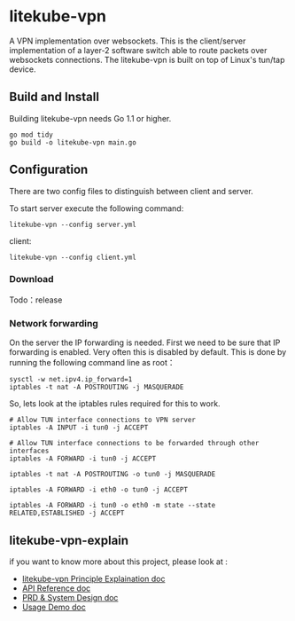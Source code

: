 # litekube-vpn
A VPN implementation over websockets. This is the client/server implementation of a layer-2 software switch able to route packets over websockets connections. The litekube-vpn is built on top of Linux's tun/tap device.

## Build and Install

Building litekube-vpn needs Go 1.1 or higher.

```shell
go mod tidy
go build -o litekube-vpn main.go
```

## Configuration

There are two config files to distinguish between client and server.

To start server execute the following command:

```shell
litekube-vpn --config server.yml
```

client:

```shell
litekube-vpn --config client.yml
```

### Download

Todo：release

### Network forwarding
On the server the IP forwarding is needed. First we need to be sure that IP forwarding is enabled.
Very often this is disabled by default. This is done by running the following command line as root：

```shell
sysctl -w net.ipv4.ip_forward=1
iptables -t nat -A POSTROUTING -j MASQUERADE
```

So, lets look at the iptables rules required for this to work.
```shell
# Allow TUN interface connections to VPN server
iptables -A INPUT -i tun0 -j ACCEPT

# Allow TUN interface connections to be forwarded through other interfaces
iptables -A FORWARD -i tun0 -j ACCEPT

iptables -t nat -A POSTROUTING -o tun0 -j MASQUERADE

iptables -A FORWARD -i eth0 -o tun0 -j ACCEPT

iptables -A FORWARD -i tun0 -o eth0 -m state --state RELATED,ESTABLISHED -j ACCEPT
```

## litekube-vpn-explain

if you want to know more about this project, please look at :

- [litekube-vpn Principle Explaination doc](docs/litekube-vpn-explain.md)
- [API Reference doc](docs/API-explain.md)
- [PRD & System Design doc](docs/design-explain.md)
- [Usage Demo doc](docs/usage-demo.md)
